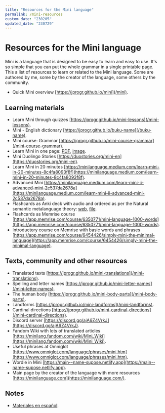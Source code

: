```yaml
---
title: "Resources for the Mini language"
permalink: /mini-resources
custom_date: "230205"
updated_date: "230729"
---
```


# Resources for the Mini language

Mini is a language that is designed to be easy to learn and easy to use. It's so simple that you can put the whole grammar in a single printable page. This a list of resources to learn or related to the Mini language. Some are authored by me, some by the creator of the language, some others by the community.

- Quick Mini overview [https://jprogr.github.io/mini](/mini).

## Learning materials

- Learn Mini through quizzes [https://jprogr.github.io/mini-lessons](/mini-lessons).
- Mini - English dictionary [https://jprogr.github.io/buku-name](/buku-name).
- Mini course: Grammar [https://jprogr.github.io/mini-course-grammar](/mini-course-grammar).
- Learn Mini in one page: [PDF](/assets/bin/mini_one_page.pdf), [image](/assets/images/mini_one_page.png).
- Mini Duolingo Stories [https://duostories.org/mini-en](https://duostories.org/mini-en).
- Learn Mini in 20 minutes [https://minilanguage.medium.com/learn-mini-in-20-minutes-8c4fa8093f8f](https://minilanguage.medium.com/learn-mini-in-20-minutes-8c4fa8093f8f).
- Advanced Mini [https://minilanguage.medium.com/learn-mini-ii-advanced-mini-2c537da2678a](https://minilanguage.medium.com/learn-mini-ii-advanced-mini-2c537da2678a).
- Flashcards as Anki deck with audio and ordered as per the Natural semantic metalanguage theory: [web](https://ankiweb.net/shared/info/2034803154), [file](/assets/bin/mini_with_audio_nsm.apkg).
- Flashcards as Memrise course [https://app.memrise.com/course/6350771/mini-language-1000-words](https://app.memrise.com/course/6350771/mini-language-1000-words).
- Introductory course on Memrise with basic words and phrases [https://app.memrise.com/course/6454426/simply-mini-the-minimal-language](https://app.memrise.com/course/6454426/simply-mini-the-minimal-language).

## Texts, community and other resources

- Translated texts [https://jprogr.github.io/mini-translations](/mini-translations).
- Spelling and letter names [https://jprogr.github.io/mini-letter-names](/mini-letter-names).
- The human body [https://jprogr.github.io/mini-body-parts](/mini-body-parts).
- Landforms [https://jprogr.github.io/mini-landforms](/mini-landforms).
- Cardinal directions [https://jprogr.github.io/mini-cardinal-directions](/mini-cardinal-directions).
- Discord server [https://discord.gg/ajA6Z4VrkJ](https://discord.gg/ajA6Z4VrkJ).
- Fandom Wiki with lots of translated articles [https://minilang.fandom.com/wiki/Mini_Wiki](https://minilang.fandom.com/wiki/Mini_Wiki).
- Useful phrases at Omniglot [https://www.omniglot.com/language/phrases/mini.htm](https://www.omniglot.com/language/phrases/mini.htm).
- Wordle in Mini [https://main--name-supose.netlify.app](https://main--name-supose.netlify.app).
- Main page by the creator of the language with more resources [https://minilanguage.com](https://minilanguage.com/).

## Notes

- [Materiales en español](/mini-materiales).
